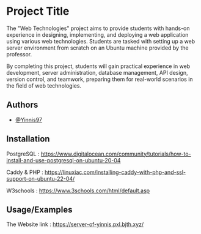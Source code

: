 # Project Title

The "Web Technologies" project aims to provide students with hands-on experience in designing, implementing, and deploying a web application using various web technologies. Students are tasked with setting up a web server environment from scratch on an Ubuntu machine provided by the professor.

By completing this project, students will gain practical experience in web development, server administration, database management, API design, version control, and teamwork, preparing them for real-world scenarios in the field of web technologies.



## Authors

- [@Yinnis97](https://www.github.com/Yinnis97)


## Installation

PostgreSQL : https://www.digitalocean.com/community/tutorials/how-to-install-and-use-postgresql-on-ubuntu-20-04

Caddy & PHP : https://linuxiac.com/installing-caddy-with-php-and-ssl-support-on-ubuntu-22-04/

W3schools : https://www.3schools.com/html/default.asp

## Usage/Examples

The Website link : https://server-of-yinnis.pxl.bjth.xyz/
